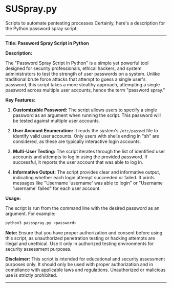 # SUSpray.py
Scripts to automate pentesting processes
Certainly, here's a description for the Python password spray script:

---

**Title: Password Spray Script in Python**

**Description:**

The "Password Spray Script in Python" is a simple yet powerful tool designed for security professionals, ethical hackers, and system administrators to test the strength of user passwords on a system. Unlike traditional brute force attacks that attempt to guess a single user's password, this script takes a more stealthy approach, attempting a single password across multiple user accounts, hence the term "password spray."

**Key Features:**

1. **Customizable Password:** The script allows users to specify a single password as an argument when running the script. This password will be tested against multiple user accounts.

2. **User Account Enumeration:** It reads the system's `/etc/passwd` file to identify valid user accounts. Only users with shells ending in "sh" are considered, as these are typically interactive login accounts.

3. **Multi-User Testing:** The script iterates through the list of identified user accounts and attempts to log in using the provided password. If successful, it reports the user account that was able to log in.

4. **Informative Output:** The script provides clear and informative output, indicating whether each login attempt succeeded or failed. It prints messages like "Username 'username' was able to login" or "Username 'username' failed" for each user account.

**Usage:**

The script is run from the command line with the desired password as an argument. For example:

```bash
python3 passspray.py <password>
```

**Note:** Ensure that you have proper authorization and consent before using this script, as unauthorized penetration testing or hacking attempts are illegal and unethical. Use it only in authorized testing environments for security assessment purposes.

**Disclaimer:** This script is intended for educational and security assessment purposes only. It should only be used with proper authorization and in compliance with applicable laws and regulations. Unauthorized or malicious use is strictly prohibited.

---


